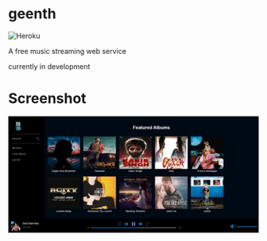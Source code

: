 # geenth

![Heroku](https://heroku-badge.herokuapp.com/?app=geenth)

A free music streaming web service

currently in development

# Screenshot
![image](https://github.com/Pai026/geenth/blob/master/assets/screenshots/geenth.JPG)

